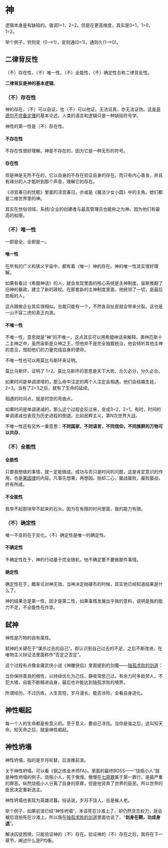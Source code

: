 # 神

逻辑本身是有缺陷的。强调1=1，2=2。但是在更高维度，其实是0=1，1=0，1=2。

举个例子，穷则变（0-->1），变则通(0=1)，通则久(1-->0)。

## 二律背反性

（不）存在性，（不）唯一性，（不）全能性，（不）确定性合称二律背反性。

**二律背反是神的基本逻辑**。

### （不）存在性

神的存在，（不）可以自证，也（不）可以他证。无法证真，亦无法证伪。这是[哥德尔不完备定理](https://zh.wikipedia.org/zh-hans/%E5%93%A5%E5%BE%B7%E5%B0%94%E4%B8%8D%E5%AE%8C%E5%A4%87%E5%AE%9A%E7%90%86)的基本论述。人类的语言和逻辑只是一种缺陷符号学。

神性的第一性是（不）存在性。

#### 不存在性

不存在性很好理解。神是不存在的，因为它是一种无形的符号。

#### 存在性

但是神是无所不在的，它以自身的不存在验证自身的存在。而只有内心善良，并且有缘分的人才能听到那个声音，理解它的存在。

《凉宫春日的忧郁》里面的凉宫春日，亦或是《魔法少女小圆》中的主角。她们都是二维世界里的神。

其实在世俗领域，系统/企业的创建者与最高管理员也能称之为神。因为他们有最高的权限。

### （不）唯一性

一即是全，全即是一。

#### 唯一性

在所有的广义和狭义宇宙中，都有着（唯一）神的存在。神的唯一性其实很好理解。

如果有看过《希腊神话》的人，就会发现里面的核心系统是主神制度。宙斯推翻了旧神的暴政，建立了新的政权。在那套新的主神制度里面，他统领了一切，是最后拍板的人。

这点跟做企业其实很相似。总裁只能有一个，不然各自扯皮就会带来分裂。这也是一山不容二虎的真正内涵。

#### 不唯一性

不唯一性，意思就是“神”的不唯一。这点其实可以用希腊神话来解释。奧林匹斯十二主神之中，虽然宙斯是众神之王，但他并不是完全独裁统治，他会倾听其他主神的意见，借助他们的力量完成自身的使命。

不唯一性也可以用莫比乌斯环来证明。

莫比乌斯环，证明了 1=2。莫比乌斯环的意思是天下大势，合久必分，分久必合。

如果时间是单调递增的，那么命中注定的两个人注定会相遇，他们会结婚生娃，2=3。当有了2=3之后，就有了生命的延续。

相遇的时间点，就是时空的弯曲点。

如果时间是单调递减的，那么这个过程会反过来，变成3=2，2=1。有时，时间的单调递减也表现为历史进程的倒退。比如民粹主义，第N次世界大战。

不唯一性还有另外一重意思：**不同国家，不同语言，不同信仰，不同族群的万物可以共存**。

### （不）全能性

#### 全能性

只要我想做的事情，就一定能做成。成功与否只是时间的问题，这是肯定意识的作用。也是[果因律](https://zhuanlan.zhihu.com/p/122457298)的内容。凡事先想果，再想因。抛却二心，屡战屡败，屡败屡战，终有所成。

#### 不全能性

我举不起那块举不起来的石头。因为在有限的时间里面，我的能力有限。

### （不）确定性

唯一不变的在于变化。（不）确定性是唯一的确定性。

#### 不确定性

不确定性在于，神的行动基于完全随机，他不确定要不要做那件事情。

#### 确定性

确定性在于，概率论对神无效。当神决定抛硬币的时候，其实他已经知道结果是什么了。

神的结果总是第一性，因才是第二性，如果事情发展出乎我的意料，说明是我的能力不足，不全能性在作祟。

## 弑神

神性是万物的自有属性。

弑神的关键在于“谋杀过去的自己”。即认识到自己过去的不足，之后不断改进，在唯物主义辩证法里面称作“否定之否定”。

这个过程有点像金庸武侠小说《神雕侠侣》里面提到的剑魔——[独孤求败的剑道](http://t.cn/A6LCfcH5)：

当你保持善良的根性，以持续优化为己任，静夜常思己过。有余力时多助旁人，不犯大错，自能不断精进自身，最后也许能达到独孤求败的境界。

所谓经历，不过历练。人生苦短，岁月漫长。能否涉险，全看自身造化。

## 神性崛起

每一个人的生命都是有意义的。至于意义，要自己寻找。当你是谁之后，这叫知天命。知天命之后，就是神性崛起。

## 神性坍塌

神性坍塌，指的是岁月轮替，后浪推前浪。

关于神性坍塌，可以看《钢之炼金术师FA》。里面的最终BOSS——“烧瓶小人”就是神性坍塌的例子。烧瓶小人，死于傲慢。傲慢在[七原罪](https://zh.wikipedia.org/wiki/%E4%B8%83%E5%AE%97%E7%BD%AA)属于第一罪行，是最严重的罪恶。纵然烧瓶小人分离了自身的原罪，但是他背弃了世界的臣民。所以世界的臣民决定重新选主。

神性坍塌也表现为英雄迟暮。俗话说，岁月不饶人，总是催人老。

举个例子，如果前浪已经“神性坍塌”，本该死在沙滩上了，却仍然贪恋权力，就会被后浪拍死在沙滩上。所以我在[独孤求败的剑道](http://t.cn/A6LCfcH5)里面也说了，“**剑身在鞘，功成身退**”。

解决囚徒困境，只能验证神的（不）存在。验证神的（不）存在之后，我将在下一章节，阐述什么是P均衡。
